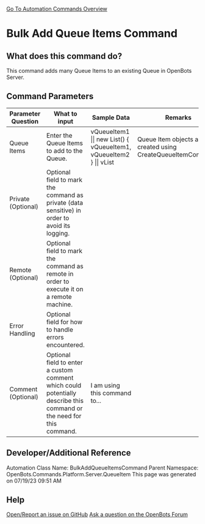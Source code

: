 <!--TITLE: Bulk Add Queue Items Command -->
<!-- SUBTITLE: a command in the Platform Commands\Server\Queue Item group. -->
[Go To Automation Commands Overview](/automation-commands)


# Bulk Add Queue Items Command


## What does this command do?
This command adds many Queue Items to an existing Queue in OpenBots Server.


## Command Parameters
| Parameter Question   	| What to input  	|  Sample Data 	| Remarks  	|
| ---                    | ---               | ---           | ---       |
|Queue Items|Enter the Queue Items to add to the Queue.|vQueueItem1 \|\| new List<OBQueueItem>() { vQueueItem1, vQueueItem2 } \|\| vList|Queue Item objects are created using CreateQueueItemCommand.|
|Private (Optional)|Optional field to mark the command as private (data sensitive) in order to avoid its logging.|||
|Remote (Optional)|Optional field to mark the command as remote in order to execute it on a remote machine.|||
|Error Handling|Optional field for how to handle errors encountered.|||
|Comment (Optional)|Optional field to enter a custom comment which could potentially describe this command or the need for this command.|I am using this command to...||


## Developer/Additional Reference
Automation Class Name: BulkAddQueueItemsCommand
Parent Namespace: OpenBots.Commands.Platform.Server.QueueItem
This page was generated on 07/19/23 09:51 AM


## Help
[Open/Report an issue on GitHub](https://github.com/OpenBotsAI/OpenBots.Studio/issues/new)
[Ask a question on the OpenBots Forum](https://openbots.ai/forums/)

